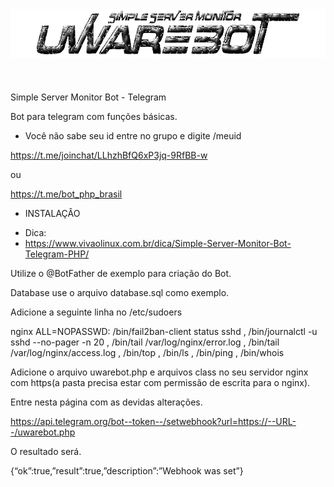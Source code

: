 <center><img src="img/uwarebot.png"></center>
<br><br><br>
Simple Server Monitor Bot - Telegram

Bot para telegram com funções básicas.

- Você não sabe seu id entre no grupo e digite /meuid

https://t.me/joinchat/LLhzhBfQ6xP3jq-9RfBB-w

ou

https://t.me/bot_php_brasil


- INSTALAÇÂO

* Dica:
* https://www.vivaolinux.com.br/dica/Simple-Server-Monitor-Bot-Telegram-PHP/

Utilize o @BotFather de exemplo para criação do Bot.

Database use o arquivo database.sql como exemplo.

Adicione a seguinte linha no /etc/sudoers

nginx   ALL=NOPASSWD: /bin/fail2ban-client status sshd , /bin/journalctl -u sshd --no-pager -n 20 , /bin/tail /var/log/nginx/error.log , /bin/tail /var/log/nginx/access.log  , /bin/top , /bin/ls , /bin/ping , /bin/whois

Adicione o arquivo uwarebot.php e arquivos class no seu servidor nginx com https(a pasta precisa estar com permissão de escrita para o nginx).

Entre nesta página com as devidas alterações.

https://api.telegram.org/bot--token--/setwebhook?url=https://--URL--/uwarebot.php

O resultado será.

{“ok”:true,”result”:true,”description”:”Webhook was set”}



